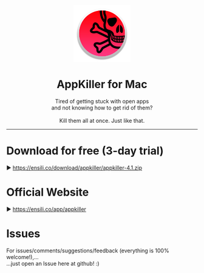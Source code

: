 <p align=center>
  <img height="150px" src="https://github.com/enSili-co/appkiller/raw/main/images/logo.png"/>
</p>
<h1 align=center>AppKiller for Mac</h1>
<p align=center>
  Tired of getting stuck with open apps<br>and not knowing how to get rid of them?<br><br>Kill them all at once. Just like that.
</p>


---

# Download for free (3-day trial)

▶︎ https://ensili.co/download/appkiller/appkiller-4.1.zip

# Official Website

▶︎ https://ensili.co/app/appkiller

# Issues

For issues/comments/suggestions/feedback (everything is 100% welcome!),...    
...just open an Issue here at github! :)
